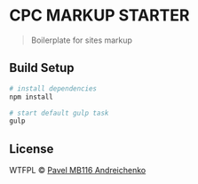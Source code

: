 # CPC MARKUP STARTER

> Boilerplate for sites markup

## Build Setup

``` bash
# install dependencies
npm install

# start default gulp task
gulp
```
## License

WTFPL © [Pavel MB116 Andreichenko]()